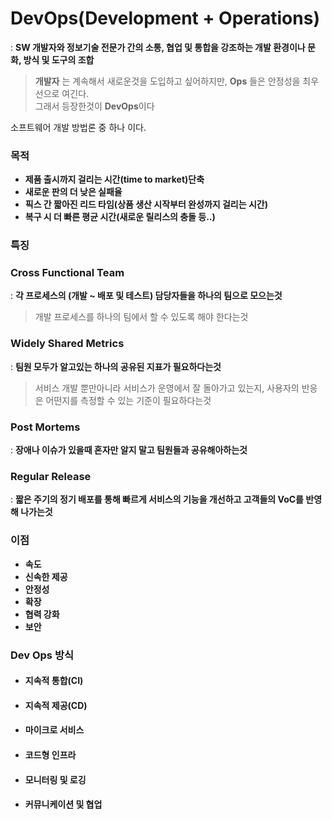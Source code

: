 # DevOps(Development + Operations)
: **SW 개발자와 정보기술 전문가 간의 소통, 협업 및 통합을 강조하는 개발 환경이나 문화, 방식 및 도구의 조합** 
> **개발자** 는 계속해서 새로운것을 도입하고 싶어하지만, **Ops** 들은 안정성을 최우선으로 여긴다.  
>그래서 등장한것이 **DevOps**이다  

소프트웨어 개발 방법론 중 하나 이다.

### 목적
- **제품 출시까지 걸리는 시간(time to market)단축**
- **새로운 판의 더 낮은 실패율**
- **픽스 간 짧아진 리드 타임(상품 생산 시작부터 완성까지 걸리는 시간)**
- **복구 시 더 빠른 평균 시간(새로운 릴리스의 충돌 등..)**

### 특징

### Cross Functional Team
: **각 프로세스의 (개발 ~ 배포 및 테스트) 담당자들을 하나의 팀으로 모으는것**
> 개발 프로세스를 하나의 팀에서 할 수 있도록 해야 한다는것
### Widely Shared Metrics
: **팀원 모두가 알고있는 하나의 공유된 지표가 필요하다는것**
> 서비스 개발 뿐만아니라 서비스가 운영에서 잘 돌아가고 있는지, 사용자의 반응은 어떤지를 측정할 수 있는 기준이 필요하다는것
### Post Mortems
: **장애나 이슈가 있을때 혼자만 알지 말고 팀원들과 공유해아하는것**
### Regular Release
: **짧은 주기의 정기 배포를 통해 빠르게 서비스의 기능을 개선하고 고객들의 VoC를 반영해 나가는것**

### 이점
- **속도**
- **신속한 제공**
- **안정성**
- **확장**
- **협력 강화**
- **보안**

### Dev Ops 방식
- #### 지속적 통합(CI)
- #### 지속적 제공(CD)
- #### 마이크로 서비스
- #### 코드형 인프라
- #### 모니터링 및 로깅
- #### 커뮤니케이션 및 협업